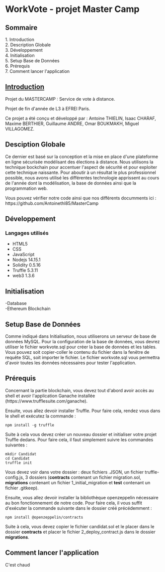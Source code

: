 <h1>WorkVote - projet Master Camp</h1>



<h2>Sommaire</h2>
<p>1. Introduction
  <br>
  2. Description Globale
  <br>
  3. Développement
  <br>
  4. Initialisation
  <br>
  5. Setup Base de Données
  <br>
  6. Prérequis
  <br>
  7. Comment lancer l'application
  </p>
<h2><U>Introduction</U></h2>

<p>Projet du MASTERCAMP : Service de vote à distance. </p>
<p>Projet de fin d'année de L3 à EFREI Paris.</p>
<p> Ce projet a été conçu et développé par : Antoine THIELIN, Isaac CHARAF, Maxime BERTHIER, Guillaume ANDRE, Omar BOUKMAKH, Miguel VILLAGOMEZ.</p>


<h2>Desciption Globale</h2>
<p>Ce dernier est basé sur la conception et la mise en place d'une plateforme en ligne sécurisée modélisant des élections à distance. Nous utilisons la technique bockchain pour accentuer l'aspect de sécurité et pour exploiter cette technique naissante. Pour aboutir à un résultat le plus professionnel possible, nous avons utilisé les différentes technologie apprissent au cours de l'année dont la modélisation, la base de données ainsi que la programmation web. </p>
<p>Vous pouvez vérifier notre code ainsi que nos différents documments ici : https://github.com/Antoinethl85/MasterCamp</p>

<h2>Développement </h2>

<h3>Langages utilisés</h3>

<ul>
  <li>HTML5</li>
  <li>CSS</li>
  <li>JavaScript</li>
  <li>Nodejs 14.15.1</li>
  <li>Solidity 0.5.16</li>
  <li>Truffle 5.3.11</li>
  <li>web3 1.3.6</li>
</ul>

<h2>Initialisation </h2>

<p>-Database
  <br> 
  -Ethereum Blockchain</p>
  
<h2>Setup Base de Données </h2>
<p>Comme indiqué dans Initialisation, nous utiliserons un serveur de base de données MySQL. Pour la configuration de la base de données, vous devrez utiliser le fichier workvote.sql pour créer la base de données et les tables. Vous pouvez soit copier-coller le contenu du fichier dans la fenêtre de requête SQL, soit importer le fichier. Le fichier workvote.sql vous permettra d'avoir toutes les données nécessaires pour tester l'application.</p>

<h2>Prérequis</h2>

<p>Concernant la partie blockchain, vous devez tout d'abord avoir accès au shell et avoir l'application Ganache installée (https://www.trufflesuite.com/ganache).</p>
<p>Ensuite, vous allez devoir installer Truffle. Pour faire cela, rendez vous dans le shell et exécutez la commande :
<pre><code>npm install -g truffle </code></pre>
</p>

<p>Suite à cela vous devez créer un nouveau dossier et initialiser votre projet Truffle dedans. Pour faire cela, il faut simplement suivre les commandes suivantes :
<pre><code>mkdir Candidat
cd Candidat
truffle init
</code></pre>
</p>


<p>Vous devez voir dans votre dossier : deux fichiers .JSON, un fichier truffle-config.js, 3 dossiers (<strong>contracts</strong> contenant un fichier migration.sol, <strong>migrations</strong> contenant un fichier 1_initial_migration et <strong>test</strong> contenant un fichier .gitkeep).</p>
<p>Ensuite, vous allez devoir installer la bibliothèque openzeppelin nécessaire au bon fonctionnement de notre code. Pour faire cela, il vous suffit d'exécuter la commande suivante dans le dossier créé précédemment :
<pre><code>npm install @openzeppelin/contracts</code></pre>
</p>

<p>Suite à cela, vous devez copier le fichier candidat.sol et le placer dans le dossier <strong>contracts</strong> et placer le fichier 2_deploy_contract.js dans le dossier <strong>migrations</strong>.</p>

<h2>Comment lancer l'application</h2>

<p>C'est chaud</p>
